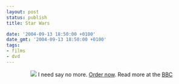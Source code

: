 ```yaml
---
layout: post
status: publish
title: Star Wars

date: '2004-09-13 18:50:00 +0100'
date_gmt: '2004-09-13 18:50:00 +0100'
tags:
- films
- dvd
---
```

<p align="center"><img src="http://newsimg.bbc.co.uk/media/images/40064000/jpg/_40064160_starwars2.jpg" border=0 style"padding:0;margin:0;"/>
I need say no more. <a href="http://www.amazon.co.uk/exec/obidos/ASIN/B0001ZE1OU/ref=amb_ilm_109884/202-5900743-4473418">Order now</a>. Read more at the <a href="http://news.bbc.co.uk/1/hi/entertainment/film/3651134.stm">BBC</a>
